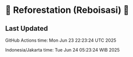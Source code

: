 
# 🌳 Reforestation (Reboisasi) 🌲

## Last Updated

GitHub Actions time: Mon Jun 23 22:23:24 UTC 2025

Indonesia/Jakarta time: Tue Jun 24 05:23:24 WIB 2025
